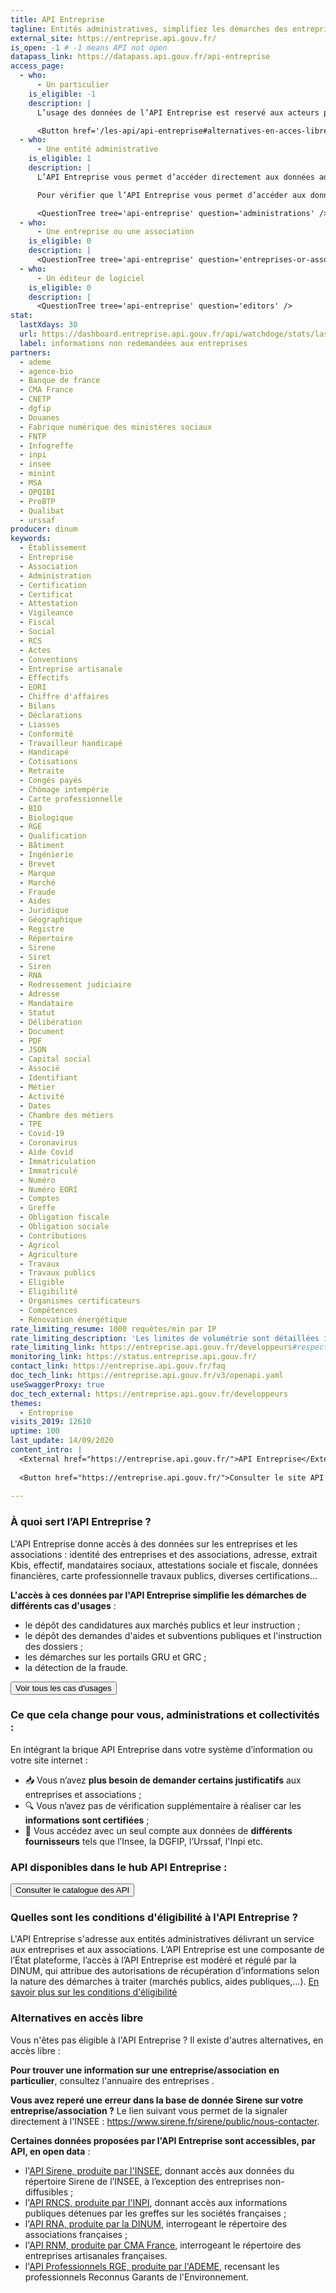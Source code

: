 ```yaml
---
title: API Entreprise
tagline: Entités administratives, simplifiez les démarches des entreprises et des associations en récupérant pour elles leurs informations administratives.
external_site: https://entreprise.api.gouv.fr/
is_open: -1 # -1 means API not open
datapass_link: https://datapass.api.gouv.fr/api-entreprise
access_page:
  - who:
      - Un particulier
    is_eligible: -1
    description: |
      L’usage des données de l’API Entreprise est reservé aux acteurs publics : les administrations, leurs opérateurs et les collectivités, les acteurs de santé, etc.

      <Button href='/les-api/api-entreprise#alternatives-en-acces-libre' >Consulter les alternatives</Button>
  - who:
      - Une entité administrative
    is_eligible: 1
    description: |
      L’API Entreprise vous permet d’accéder directement aux données administratives des entreprises et des associations pour faciliter leurs démarches (demandes d’aides, marchés publics, ...). 

      Pour vérifier que l’API Entreprise vous permet d’accéder aux données dont vous avez besoin, consultez nos différents [cas d'usages](https://entreprise.api.gouv.fr/cas_usages) (marchés publics, aides et subventions, portail GRU ...) et le [catalogue des API](https://entreprise.api.gouv.fr/catalogue).

      <QuestionTree tree='api-entreprise' question='administrations' />
  - who:
      - Une entreprise ou une association
    is_eligible: 0
    description: |
      <QuestionTree tree='api-entreprise' question='entreprises-or-associations' />
  - who:
      - Un éditeur de logiciel
    is_eligible: 0
    description: |
      <QuestionTree tree='api-entreprise' question='editors' />
stat:
  lastXdays: 30
  url: https://dashboard.entreprise.api.gouv.fr/api/watchdoge/stats/last_30_days_usage
  label: informations non redemandées aux entreprises
partners:
  - ademe
  - agence-bio
  - Banque de france
  - CMA France
  - CNETP
  - dgfip
  - Douanes
  - Fabrique numérique des ministères sociaux
  - FNTP
  - Infogreffe
  - inpi
  - insee
  - minint
  - MSA
  - OPQIBI
  - ProBTP
  - Qualibat
  - urssaf
producer: dinum
keywords:
  - Établissement
  - Entreprise
  - Association
  - Administration
  - Certification
  - Certificat
  - Attestation
  - Vigileance
  - Fiscal
  - Social
  - RCS
  - Actes
  - Conventions
  - Entreprise artisanale
  - Effectifs
  - EORI
  - Chiffre d'affaires
  - Bilans
  - Déclarations
  - Liasses
  - Conformité
  - Travailleur handicapé
  - Handicapé
  - Cotisations
  - Retraite
  - Congés payés
  - Chômage intempérie
  - Carte professionnelle
  - BIO
  - Biologique
  - RGE
  - Qualification
  - Bâtiment
  - Ingénierie
  - Brevet
  - Marque
  - Marché
  - Fraude
  - Aides
  - Juridique
  - Géographique
  - Registre
  - Répertoire
  - Sirene
  - Siret
  - Siren
  - RNA
  - Redressement judiciaire
  - Adresse
  - Mandataire
  - Statut
  - Délibération
  - Document
  - PDF
  - JSON
  - Capital social
  - Associé
  - Identifiant
  - Métier
  - Activité
  - Dates
  - Chambre des métiers
  - TPE
  - Covid-19
  - Coronavirus
  - Aide Covid
  - Immatriculation
  - Immatriculé
  - Numéro
  - Numéro EORI
  - Comptes
  - Greffe
  - Obligation fiscale
  - Obligation sociale
  - Contributions
  - Agricol
  - Agriculture
  - Travaux
  - Travaux publics
  - Eligible
  - Eligibilité
  - Organismes certificateurs
  - Compétences
  - Rénovation énergétique
rate_limiting_resume: 1000 requêtes/min par IP
rate_limiting_description: 'Les limites de volumétrie sont détaillées ici :'
rate_limiting_link: https://entreprise.api.gouv.fr/developpeurs#respecter-la-volum%C3%A9trie
monitoring_link: https://status.entreprise.api.gouv.fr/
contact_link: https://entreprise.api.gouv.fr/faq
doc_tech_link: https://entreprise.api.gouv.fr/v3/openapi.yaml
useSwaggerProxy: true
doc_tech_external: https://entreprise.api.gouv.fr/developpeurs
themes:
  - Entreprise
visits_2019: 12610
uptime: 100
last_update: 14/09/2020
content_intro: |
  <External href="https://entreprise.api.gouv.fr/">API Entreprise</External> permet aux entités administratives d'accéder aux données et aux documents administratifs des entreprises et des associations, afin de simplifier leurs démarches.
  
  <Button href="https://entreprise.api.gouv.fr/">Consulter le site API Entreprise</Button>
  
---
```



### À quoi sert l’API Entreprise ?

L'API Entreprise donne accès à des données sur les entreprises et les associations : identité des entreprises et des associations, adresse, extrait Kbis, effectif, mandataires sociaux, attestations sociale et fiscale, données financières, carte professionnelle travaux publics, diverses certifications... 

**L'accès à ces données par l'API Entreprise simplifie les démarches de différents cas d'usages** : 
- le dépôt des candidatures aux <External href="https://entreprise.api.gouv.fr/cas_usages/marches_publics">marchés publics</External> et leur instruction ;
- le dépôt des demandes d'<External href="https://entreprise.api.gouv.fr/cas_usages/subventions">aides et subventions publiques</External> et l'instruction des dossiers ;
- les démarches sur les <External href="https://entreprise.api.gouv.fr/cas_usages/portail_gru">portails GRU et GRC</External> ;
- la <External href="https://entreprise.api.gouv.fr/cas_usages/fraude">détection de la fraude</External>.

<Button href="https://entreprise.api.gouv.fr/cas_usages">Voir tous les cas d'usages</Button>

### Ce que cela change pour vous, administrations et collectivités :

En intégrant la brique API Entreprise dans votre système d’information ou votre site internet :
- 📥 Vous n’avez **plus besoin de demander certains justificatifs** aux entreprises et associations&nbsp;;
- 🔍 Vous n’avez pas de vérification supplémentaire à réaliser car les **informations sont certifiées**&nbsp;;
- 🔌 Vous accédez avec un seul compte aux données de **différents fournisseurs** tels que l’Insee, la DGFIP, l’Urssaf, l'Inpi etc.

### API disponibles dans le hub API Entreprise :

<Button href="https://entreprise.api.gouv.fr/catalogue">Consulter le catalogue des API</Button>

### Quelles sont les conditions d'éligibilité à l'API Entreprise ?

L'<External href="https://entreprise.api.gouv.fr/">API Entreprise</External> s'adresse aux entités administratives délivrant un service aux entreprises et aux associations. 
L’API Entreprise est une composante de l’État plateforme, l’accès à l’API Entreprise est modéré et régulé par la DINUM, qui attribue des autorisations de récupération d’informations selon la nature des démarches à traiter (marchés publics, aides publiques,…). [En savoir plus sur les conditions d'éligibilité](https://entreprise.api.gouv.fr/faq#quelles-sont-les-conditions-d-eligibilite)

### Alternatives en accès libre

Vous n'êtes pas éligible à l'API Entreprise ? Il existe d'autres alternatives, en accès libre :

**Pour trouver une information sur une entreprise/association en particulier**, consultez <External href='https://annuaire-entreprises.data.gouv.fr/'>l'annuaire des entreprises</External> .

**Vous avez reperé une erreur dans la base de donnée Sirene sur votre entreprise/association ?** Le lien suivant vous permet de la signaler directement à l'INSEE : <External href='https://www.sirene.fr/sirene/public/nous-contacter'>https://www.sirene.fr/sirene/public/nous-contacter</External>.

**Certaines données proposées par l'API Entreprise sont accessibles, par API, en open data** :

- l'[API Sirene, produite par l'INSEE](/les-api/sirene_v3), donnant accès aux données du répertoire Sirene de l’INSEE, à l’exception des entreprises <External href="https://www.insee.fr/fr/information/4127417">non-diffusibles</External> ;
- l'[API RNCS, produite par l'INPI](/les-api/api-rncs), donnant accès aux informations publiques détenues par les greffes sur les sociétés françaises ;
- l'[API RNA, produite par la DINUM](/les-api/api_rna), interrogeant le répertoire des associations françaises ;
- l'[API RNM, produite par CMA France](/les-api/api_rnm), interrogeant le répertoire des entreprises artisanales françaises.
- l'[API Professionnels RGE, produite par l'ADEME](/les-api/api_professionnels_rge), recensant les professionnels Reconnus Garants de l'Environnement.
